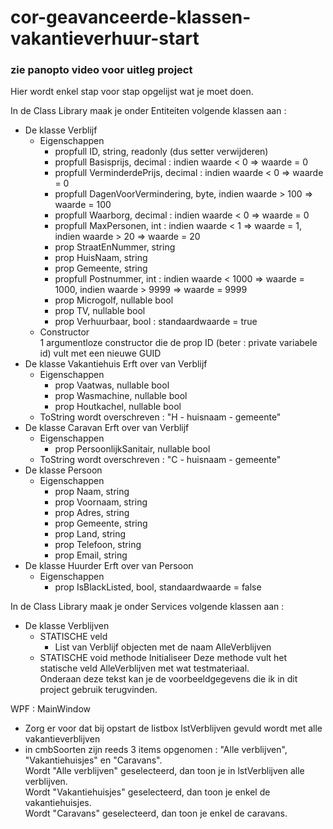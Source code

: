 # cor-geavanceerde-klassen-vakantieverhuur-start

### zie panopto video voor uitleg project

Hier wordt enkel stap voor stap opgelijst wat je moet doen.  

In de Class Library maak je onder Entiteiten volgende klassen aan :  

* De klasse Verblijf  
  * Eigenschappen  
    * propfull  ID, string, readonly (dus setter verwijderen)  
    * propfull  Basisprijs, decimal : indien waarde < 0  => waarde = 0
    * propfull  VerminderdePrijs, decimal : indien waarde < 0  => waarde = 0
    * propfull  DagenVoorVermindering, byte, indien waarde > 100 => waarde = 100
    * propfull  Waarborg, decimal : indien waarde < 0  => waarde = 0   
    * propfull  MaxPersonen, int : indien waarde < 1 => waarde = 1, indien waarde > 20 => waarde = 20  
    * prop  StraatEnNummer, string  
    * prop  HuisNaam, string  
    * prop  Gemeente, string  
    * propfull  Postnummer, int : indien waarde < 1000 => waarde = 1000, indien waarde > 9999 => waarde = 9999  
    * prop  Microgolf, nullable bool  
    * prop  TV, nullable bool  
    * prop  Verhuurbaar, bool : standaardwaarde = true  
  * Constructor  
    1 argumentloze constructor die de prop ID (beter : private variabele id) vult met een nieuwe GUID
* De klasse Vakantiehuis
  Erft over van Verblijf
  * Eigenschappen
    * prop Vaatwas, nullable bool
    * prop Wasmachine, nullable bool
    * prop Houtkachel, nullable bool
  * ToString wordt overschreven : "H - huisnaam - gemeente"
* De klasse Caravan
  Erft over van Verblijf
  * Eigenschappen
    * prop PersoonlijkSanitair, nullable bool
  * ToString wordt overschreven : "C - huisnaam - gemeente" 
* De klasse Persoon
  * Eigenschappen
    * prop Naam, string
    * prop Voornaam, string
    * prop Adres, string
    * prop Gemeente, string
    * prop Land, string
    * prop Telefoon, string
    * prop Email, string
* De klasse Huurder
  Erft over van Persoon
  * Eigenschappen
    * prop IsBlackListed, bool, standaardwaarde = false

In de Class Library maak je onder Services volgende klassen aan :   
* De klasse Verblijven
  * STATISCHE veld
    * List van Verblijf objecten met de naam AlleVerblijven
  * STATISCHE void methode Initialiseer 
    Deze methode vult het statische veld AlleVerblijven met wat testmateriaal.  
    Onderaan deze tekst kan je de voorbeeldgegevens die ik in dit project gebruik terugvinden.
 
 WPF : MainWindow
 * Zorg er voor dat bij opstart de listbox lstVerblijven gevuld wordt met alle vakantieverblijven
 * in cmbSoorten zijn reeds 3 items opgenomen : "Alle verblijven", "Vakantiehuisjes" en "Caravans".  
   Wordt "Alle verblijven" geselecteerd, dan toon je in lstVerblijven alle verblijven.  
   Wordt "Vakantiehuisjes" geselecteerd, dan toon je enkel de vakantiehuisjes.  
   Wordt "Caravans" geselecteerd, dan toon je enkel de caravans.  

